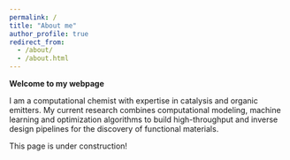 ```yaml
---
permalink: /
title: "About me"
author_profile: true
redirect_from: 
  - /about/
  - /about.html
---
```


<b>Welcome to my webpage</b>

I am a computational chemist with expertise in catalysis and organic emitters. My current research combines computational modeling, machine learning and optimization algorithms to build high-throughput and inverse design pipelines for the discovery of functional materials.

This page is under construction!
